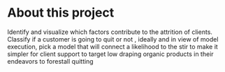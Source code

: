 # About this project
 Identify and visualize which factors contribute to the attrition of clients. Classify if a customer is going to quit or not , ideally and in view of model execution, pick a model that will connect a likelihood to the stir to make it simpler for client support to target low draping organic products in their endeavors to forestall quitting
